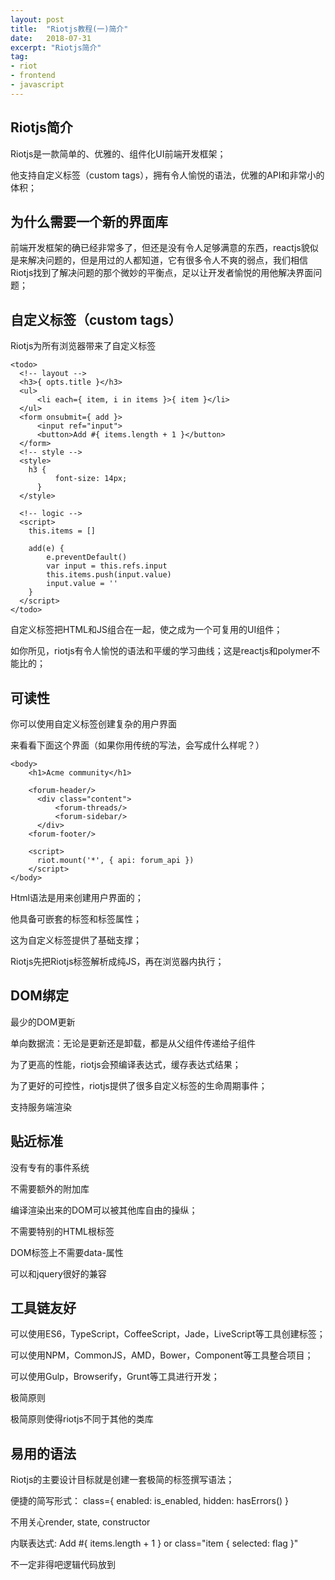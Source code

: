 ```yaml
---
layout: post
title:  "Riotjs教程(一)简介"
date:   2018-07-31
excerpt: "Riotjs简介"
tag:
- riot
- frontend
- javascript
---
```


## Riotjs简介

   Riotjs是一款简单的、优雅的、组件化UI前端开发框架；

   他支持自定义标签（custom tags），拥有令人愉悦的语法，优雅的API和非常小的体积；

## 为什么需要一个新的界面库

   前端开发框架的确已经非常多了，但还是没有令人足够满意的东西，reactjs貌似是来解决问题的，但是用过的人都知道，它有很多令人不爽的弱点，我们相信Riotjs找到了解决问题的那个微妙的平衡点，足以让开发者愉悦的用他解决界面问题；

## 自定义标签（custom tags）

   Riotjs为所有浏览器带来了自定义标签

    <todo>
      <!-- layout -->
      <h3>{ opts.title }</h3>
      <ul>
          <li each={ item, i in items }>{ item }</li>
      </ul>
      <form onsubmit={ add }>
          <input ref="input">
          <button>Add #{ items.length + 1 }</button>
      </form>
      <!-- style -->
      <style>
        h3 {
              font-size: 14px;
          }
      </style>

      <!-- logic -->
      <script>
        this.items = []

        add(e) {
            e.preventDefault()
            var input = this.refs.input
            this.items.push(input.value)
            input.value = ''
        }
      </script>
    </todo>
   
   自定义标签把HTML和JS组合在一起，使之成为一个可复用的UI组件；

   如你所见，riotjs有令人愉悦的语法和平缓的学习曲线；这是reactjs和polymer不能比的；

## 可读性

   你可以使用自定义标签创建复杂的用户界面

   来看看下面这个界面（如果你用传统的写法，会写成什么样呢？）

    <body>
        <h1>Acme community</h1>

        <forum-header/>
          <div class="content">
              <forum-threads/>
              <forum-sidebar/>
          </div>
        <forum-footer/>

        <script>
          riot.mount('*', { api: forum_api })
        </script>
    </body>
   
   Html语法是用来创建用户界面的；

   他具备可嵌套的标签和标签属性；

   这为自定义标签提供了基础支撑；

   Riotjs先把Riotjs标签解析成纯JS，再在浏览器内执行；

## DOM绑定

   最少的DOM更新

   单向数据流：无论是更新还是卸载，都是从父组件传递给子组件

   为了更高的性能，riotjs会预编译表达式，缓存表达式结果；

   为了更好的可控性，riotjs提供了很多自定义标签的生命周期事件；

   支持服务端渲染

## 贴近标准

   没有专有的事件系统

   不需要额外的附加库

   编译渲染出来的DOM可以被其他库自由的操纵；

   不需要特别的HTML根标签

   DOM标签上不需要data-属性

   可以和jquery很好的兼容

## 工具链友好

   可以使用ES6，TypeScript，CoffeeScript，Jade，LiveScript等工具创建标签；

   可以使用NPM，CommonJS，AMD，Bower，Component等工具整合项目；

   可以使用Gulp，Browserify，Grunt等工具进行开发；

   极简原则

   极简原则使得riotjs不同于其他的类库

## 易用的语法

   Riotjs的主要设计目标就是创建一套极简的标签撰写语法；

   便捷的简写形式： class={ enabled: is_enabled, hidden: hasErrors() }

   不用关心render, state, constructor

   内联表达式: Add #{ items.length + 1 } or class="item { selected: flag }"

   不一定非得吧逻辑代码放到<script>标签内

   ES6语法支持

## 平缓的学习曲线

   Riotjs的API数量是同类js库的1/10或者1/100

   不需要花大力气去学习

   更少的专有的东西，更多的标准的东西；

## 体积非常小

   polymer.html： 49.38KB (gzip)

   react.min.js： 34.89KB (gzip)

   riot.min.js：10.38KB (gzip)

## 更少的BUG

   下载压力更小，解析速度更快

   可嵌入的，库的体积应该比应用程序的体积小才对

   维护成本比较低，riot不需要一个非常庞大的团队来维护他

   麻雀虽小，五脏俱全

   Riotjs拥有所有必要的模块：

   响应式界面编程所必须的模块；

   为独立的模块编写API所必须的事件库；

   控制URL前进后退功能所必须路由模块

## 总结

   Riot是普适性的WEB UI组件化解决方案，它就像React和Polymer的组合，并且它不会导致代码爆炸；你可以凭你的直觉使用它；他体积很小，几近于无；它并不是重新发明的轮子，他是采各家之长，并把事情做到极简，极好；

   我们应该关注组件，而不是关注模版；

   把有关联的逻辑和展现放到一起，做成一个组件；这样我们整个系统都会变的更加清晰；

